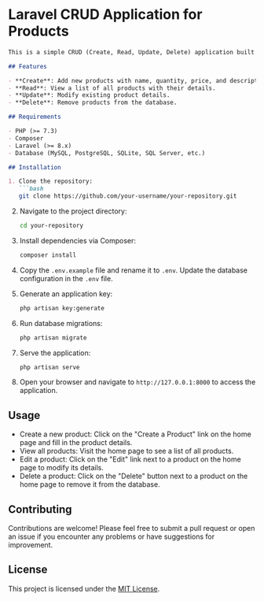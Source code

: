 # Laravel CRUD Application for Products

```markdown
This is a simple CRUD (Create, Read, Update, Delete) application built using the Laravel framework. It allows users to manage products by performing CRUD operations.

## Features

- **Create**: Add new products with name, quantity, price, and description.
- **Read**: View a list of all products with their details.
- **Update**: Modify existing product details.
- **Delete**: Remove products from the database.

## Requirements

- PHP (>= 7.3)
- Composer
- Laravel (>= 8.x)
- Database (MySQL, PostgreSQL, SQLite, SQL Server, etc.)

## Installation

1. Clone the repository:
   ```bash
   git clone https://github.com/your-username/your-repository.git
   ```

2. Navigate to the project directory:
   ```bash
   cd your-repository
   ```

3. Install dependencies via Composer:
   ```bash
   composer install
   ```

4. Copy the `.env.example` file and rename it to `.env`. Update the database configuration in the `.env` file.

5. Generate an application key:
   ```bash
   php artisan key:generate
   ```

6. Run database migrations:
   ```bash
   php artisan migrate
   ```

7. Serve the application:
   ```bash
   php artisan serve
   ```

8. Open your browser and navigate to `http://127.0.0.1:8000` to access the application.

## Usage

- Create a new product: Click on the "Create a Product" link on the home page and fill in the product details.
- View all products: Visit the home page to see a list of all products.
- Edit a product: Click on the "Edit" link next to a product on the home page to modify its details.
- Delete a product: Click on the "Delete" button next to a product on the home page to remove it from the database.

## Contributing

Contributions are welcome! Please feel free to submit a pull request or open an issue if you encounter any problems or have suggestions for improvement.

## License

This project is licensed under the [MIT License](LICENSE).
```
